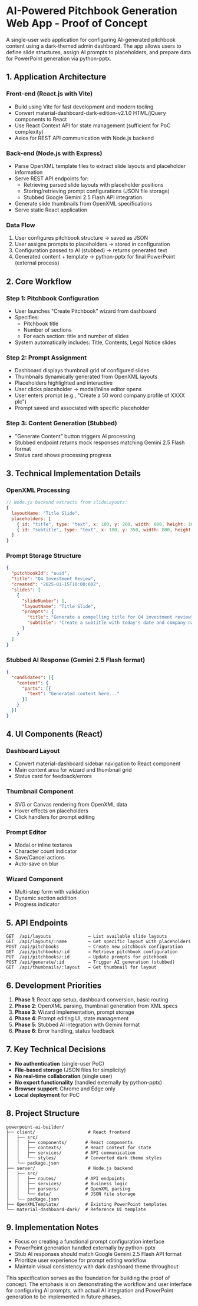 # AI-Powered Pitchbook Generation Web App - Proof of Concept

A single-user web application for configuring AI-generated pitchbook content using a dark-themed admin dashboard. The app allows users to define slide structures, assign AI prompts to placeholders, and prepare data for PowerPoint generation via python-pptx.

## 1. Application Architecture

### Front-end (React.js with Vite)
- Build using Vite for fast development and modern tooling
- Convert material-dashboard-dark-edition-v2.1.0 HTML/jQuery components to React
- Use React Context API for state management (sufficient for PoC complexity)
- Axios for REST API communication with Node.js backend

### Back-end (Node.js with Express)
- Parse OpenXML template files to extract slide layouts and placeholder information
- Serve REST API endpoints for:
  - Retrieving parsed slide layouts with placeholder positions
  - Storing/retrieving prompt configurations (JSON file storage)
  - Stubbed Google Gemini 2.5 Flash API integration
- Generate slide thumbnails from OpenXML specifications
- Serve static React application

### Data Flow
1. User configures pitchbook structure → saved as JSON
2. User assigns prompts to placeholders → stored in configuration
3. Configuration passed to AI (stubbed) → returns generated text
4. Generated content + template → python-pptx for final PowerPoint (external process)

## 2. Core Workflow

### Step 1: Pitchbook Configuration
- User launches "Create Pitchbook" wizard from dashboard
- Specifies:
  - Pitchbook title
  - Number of sections
  - For each section: title and number of slides
- System automatically includes: Title, Contents, Legal Notice slides

### Step 2: Prompt Assignment
- Dashboard displays thumbnail grid of configured slides
- Thumbnails dynamically generated from OpenXML layouts
- Placeholders highlighted and interactive
- User clicks placeholder → modal/inline editor opens
- User enters prompt (e.g., "Create a 50 word company profile of XXXX plc")
- Prompt saved and associated with specific placeholder

### Step 3: Content Generation (Stubbed)
- "Generate Content" button triggers AI processing
- Stubbed endpoint returns mock responses matching Gemini 2.5 Flash format
- Status card shows processing progress

## 3. Technical Implementation Details

### OpenXML Processing
```javascript
// Node.js backend extracts from slideLayouts:
{
  layoutName: "Title Slide",
  placeholders: [
    { id: "title", type: "text", x: 100, y: 200, width: 800, height: 100 },
    { id: "subtitle", type: "text", x: 100, y: 350, width: 800, height: 80 }
  ]
}
```

### Prompt Storage Structure
```json
{
  "pitchbookId": "uuid",
  "title": "Q4 Investment Review",
  "created": "2025-01-15T10:00:00Z",
  "slides": [
    {
      "slideNumber": 1,
      "layoutName": "Title Slide",
      "prompts": {
        "title": "Generate a compelling title for Q4 investment review",
        "subtitle": "Create a subtitle with today's date and company name"
      }
    }
  ]
}
```

### Stubbed AI Response (Gemini 2.5 Flash format)
```json
{
  "candidates": [{
    "content": {
      "parts": [{
        "text": "Generated content here..."
      }]
    }
  }]
}
```

## 4. UI Components (React)

### Dashboard Layout
- Convert material-dashboard sidebar navigation to React component
- Main content area for wizard and thumbnail grid
- Status card for feedback/errors

### Thumbnail Component
- SVG or Canvas rendering from OpenXML data
- Hover effects on placeholders
- Click handlers for prompt editing

### Prompt Editor
- Modal or inline textarea
- Character count indicator
- Save/Cancel actions
- Auto-save on blur

### Wizard Component
- Multi-step form with validation
- Dynamic section addition
- Progress indicator

## 5. API Endpoints

```
GET  /api/layouts              → List available slide layouts
GET  /api/layouts/:name        → Get specific layout with placeholders
POST /api/pitchbooks           → Create new pitchbook configuration
GET  /api/pitchbooks/:id       → Retrieve pitchbook configuration
PUT  /api/pitchbooks/:id       → Update prompts for pitchbook
POST /api/generate/:id         → Trigger AI generation (stubbed)
GET  /api/thumbnails/:layout   → Get thumbnail for layout
```

## 6. Development Priorities

1. **Phase 1**: React app setup, dashboard conversion, basic routing
2. **Phase 2**: OpenXML parsing, thumbnail generation from XML specs
3. **Phase 3**: Wizard implementation, prompt storage
4. **Phase 4**: Prompt editing UI, state management
5. **Phase 5**: Stubbed AI integration with Gemini format
6. **Phase 6**: Error handling, status feedback

## 7. Key Technical Decisions

- **No authentication** (single-user PoC)
- **File-based storage** (JSON files for simplicity)
- **No real-time collaboration** (single user)
- **No export functionality** (handled externally by python-pptx)
- **Browser support**: Chrome and Edge only
- **Local deployment** for PoC

## 8. Project Structure

```
powerpoint-ai-builder/
├── client/                    # React frontend
│   ├── src/
│   │   ├── components/       # React components
│   │   ├── contexts/         # React Context for state
│   │   ├── services/         # API communication
│   │   └── styles/           # Converted dark theme styles
│   └── package.json
├── server/                    # Node.js backend
│   ├── src/
│   │   ├── routes/           # API endpoints
│   │   ├── services/         # Business logic
│   │   ├── parsers/          # OpenXML parsing
│   │   └── data/             # JSON file storage
│   └── package.json
├── OpenXMLTemplate/          # Existing PowerPoint templates
└── material-dashboard-dark/  # Reference UI template
```

## 9. Implementation Notes

- Focus on creating a functional prompt configuration interface
- PowerPoint generation handled externally by python-pptx
- Stub AI responses should match Google Gemini 2.5 Flash API format
- Prioritize user experience for prompt editing workflow
- Maintain visual consistency with dark dashboard theme throughout

This specification serves as the foundation for building the proof of concept. The emphasis is on demonstrating the workflow and user interface for configuring AI prompts, with actual AI integration and PowerPoint generation to be implemented in future phases.